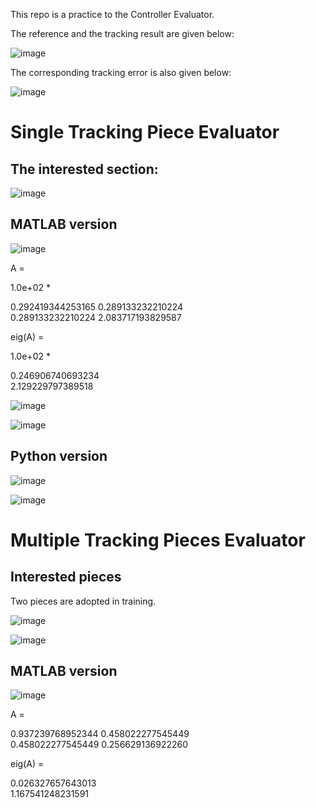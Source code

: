 This repo is a practice to the Controller Evaluator.

The reference and the tracking result are given below:

![image](https://github.com/user-attachments/assets/974b9033-5b1c-4919-8f3a-ead1f8727c1a)

The corresponding tracking error is also given below:

![image](https://github.com/user-attachments/assets/fa00bc3a-cd29-462c-9ed9-a747972166bb)

# Single Tracking Piece Evaluator

## The interested section:

![image](https://github.com/user-attachments/assets/829f3e3e-e9e7-493d-a401-b2ee43825819)

## MATLAB version

![image](https://github.com/user-attachments/assets/e9d4e724-f1d4-4c8d-b599-cba73bcadaa2)

A =

   1.0e+02 *

   0.292419344253165   0.289133232210224  
   0.289133232210224   2.083717193829587

eig(A) = 

   1.0e+02 *

   0.246906740693234  
   2.129229797389518

![image](https://github.com/user-attachments/assets/309eb92a-4b1c-4287-b8ac-26a910f27b59)

![image](https://github.com/user-attachments/assets/e2448d90-7c96-4108-a19a-1608e3130e96)

## Python version

![image](https://github.com/user-attachments/assets/f557a3ce-dd34-42b6-9d8e-ec0c4bf02e67)

![image](https://github.com/user-attachments/assets/78567e56-817d-4d0a-8204-56c9450a8497)

# Multiple Tracking Pieces Evaluator

## Interested pieces

Two pieces are adopted in training.

![image](https://github.com/user-attachments/assets/ae8d25c4-a732-4a67-95c1-db03ba0fb68a)

![image](https://github.com/user-attachments/assets/3ac3e4db-5e66-4f2e-a267-f89466ec0044)

## MATLAB version

![image](https://github.com/user-attachments/assets/b8dadf94-c1f1-458d-aab9-96fea16944e2)

A =

   0.937239768952344   0.458022277545449  
   0.458022277545449   0.256629136922260

eig(A) =

   0.026327657643013  
   1.167541248231591
